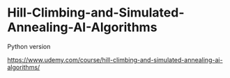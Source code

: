 # Hill-Climbing-and-Simulated-Annealing-AI-Algorithms
Python version

https://www.udemy.com/course/hill-climbing-and-simulated-annealing-ai-algorithms/
